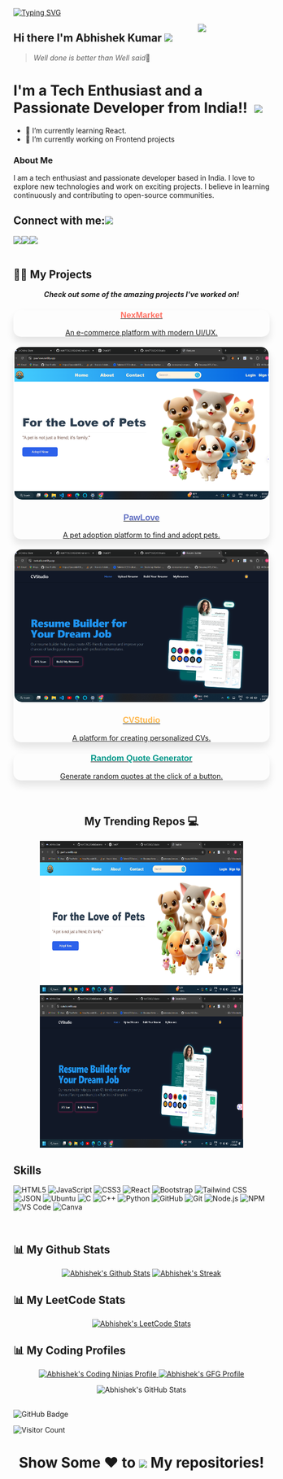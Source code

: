 [![Typing SVG](https://readme-typing-svg.herokuapp.com?color=F77222&size=29&multiline=true&width=700&lines=Welcome+To+Abhishek+Kumar's+GitHub+Profile)](https://git.io/typing-svg)

<a href="#"><img width="28%" height="auto" align="right" src="https://user-images.githubusercontent.com/76244600/130684066-fb0b5e47-6c93-469e-ba45-7cb62833b965.png" /></a>
## Hi there I'm Abhishek Kumar <img src="https://github.com/TheDudeThatCode/TheDudeThatCode/blob/master/Assets/Mario_Hello_Big.gif" height="30px">
> *Well done is better than Well said*💪

# I'm a Tech Enthusiast and a Passionate Developer from India!! </b>&nbsp;<img src="https://github.com/TheDudeThatCode/TheDudeThatCode/blob/master/Assets/Designer.gif" height="44px">

- 🌱 I’m currently learning React.
- 🔭 I’m currently working on Frontend projects

### About Me
I am a tech enthusiast and passionate developer based in India. I love to explore new technologies and work on exciting projects. I believe in learning continuously and contributing to open-source communities.


## Connect with me:<img src="https://github.com/TheDudeThatCode/TheDudeThatCode/blob/master/Assets/Handshake.gif" height="32px">
<a href="https://www.linkedin.com/in/abhishek7781/" target="_blank">
  <img align="left" src="https://img.shields.io/badge/LinkedIn-0077B5?style=for-the-badge&logo=linkedin&logoColor=white" />
</a>
<a href="https://www.instagram.com/hey_abhishek77/" target="_blank">
  <img align="left" src="https://img.shields.io/badge/Instagram-E4405F?style=for-the-badge&logo=instagram&logoColor=white" />
</a>
<a href="mailto:rockabhisheksingh778189@gmail.com">
  <img align="left" src="https://img.shields.io/badge/Gmail-D14836?style=for-the-badge&logo=gmail&logoColor=white" />
</a>
<br>
<br>

## 🧑‍💻 My Projects
<p align="center">
  <strong><i>Check out some of the amazing projects I've worked on!</i></strong>
</p>

<div align="center">
  <ul style="list-style-type: none; padding: 0;">
    <li style="margin-bottom: 20px; border-radius: 15px; box-shadow: 0 10px 15px rgba(0, 0, 0, 0.1); transition: transform 0.3s;">
      <a href="https://abhi773925.github.io/NexMarket/">
        <h3 style="color:#ff6f61; font-family: 'Arial', sans-serif;">NexMarket</h3>
        <p>An e-commerce platform with modern UI/UX.</p>
      </a>
    </li>
    <li style="margin-bottom: 20px; border-radius: 15px; box-shadow: 0 10px 15px rgba(0, 0, 0, 0.1); transition: transform 0.3s;">
      <a href="https://paw1ove.netlify.app">
        <img src="https://github.com/Abhi773925/PawLove/blob/main/Screenshot.png" alt="PawLove" style="width:500px; height: 300px; object-fit: cover; border-radius: 15px;">
        <h3 style="color:#5c6bc0; font-family: 'Arial', sans-serif;">PawLove</h3>
        <p>A pet adoption platform to find and adopt pets.</p>
      </a>
    </li>
    <li style="margin-bottom: 20px; border-radius: 15px; box-shadow: 0 10px 15px rgba(0, 0, 0, 0.1); transition: transform 0.3s;">
      <a href="https://cvstudio.netlify.app/">
        <img src="https://github.com/Abhi773925/CVStudio/blob/main/Screenshot.png" alt="CVStudio" style="width:500px; height: 300px; object-fit: cover; border-radius: 15px;">
        <h3 style="color:#ffb74d; font-family: 'Arial', sans-serif;">CVStudio</h3>
        <p>A platform for creating personalized CVs.</p>
      </a>
    </li>
    <li style="margin-bottom: 20px; border-radius: 15px; box-shadow: 0 10px 15px rgba(0, 0, 0, 0.1); transition: transform 0.3s;">
      <a href="https://abhi773925.github.io/Random-Quotes-Generator/">
        <h3 style="color:#009688; font-family: 'Arial', sans-serif;">Random Quote Generator</h3>
        <p>Generate random quotes at the click of a button.</p>
      </a>
    </li>
  </ul>
</div>

<br>

<h2 align="center">My Trending Repos 💻</h2>
<p align='center'>
  <a href="https://github.com/Abhi773925/PawLove"><img width="400" height="300" src="https://github.com/Abhi773925/PawLove/blob/main/Screenshot.png" alt="PawLove"></a>
  <a href="https://github.com/Abhi773925/CVStudio"><img width="400" height="300" src="https://github.com/Abhi773925/CVStudio/blob/main/Screenshot.png" alt="CVStudio"></a>
</p>

## Skills
![HTML5](https://img.shields.io/badge/HTML5-E34F26?style=for-the-badge&logo=html5&logoColor=white)
![JavaScript](https://img.shields.io/badge/JavaScript-F7DF1E?style=for-the-badge&logo=javascript&logoColor=black)
![CSS3](https://img.shields.io/badge/CSS3-1572B6?style=for-the-badge&logo=css3&logoColor=white)
![React](https://img.shields.io/badge/React-61DAFB?style=for-the-badge&logo=react&logoColor=black)
![Bootstrap](https://img.shields.io/badge/Bootstrap-7952B3?style=for-the-badge&logo=bootstrap&logoColor=white)
![Tailwind CSS](https://img.shields.io/badge/Tailwind%20CSS-38B2AC?style=for-the-badge&logo=tailwind-css&logoColor=white)
![JSON](https://img.shields.io/badge/json-5E5C5C?style=for-the-badge&logo=json&logoColor=white)
![Ubuntu](https://img.shields.io/badge/Ubuntu-E95420?style=for-the-badge&logo=ubuntu&logoColor=white)
![C](https://img.shields.io/badge/C-00599C?style=for-the-badge&logo=c&logoColor=white)
![C++](https://img.shields.io/badge/C%2B%2B-00599C?style=for-the-badge&logo=c%2B%2B&logoColor=white)
![Python](https://img.shields.io/badge/Python-FFFFFF?style=for-the-badge&logo=python&logoColor=darkgreen)
![GitHub](https://img.shields.io/badge/GitHub-100000?style=for-the-badge&logo=github&logoColor=white)
![Git](https://img.shields.io/badge/Git-F05032?style=for-the-badge&logo=git&logoColor=white)
![Node.js](https://img.shields.io/badge/Node.js-339933?style=for-the-badge&logo=nodedotjs&logoColor=white)
![NPM](https://img.shields.io/badge/npm-CB3837?style=for-the-badge&logo=npm&logoColor=white)
![VS Code](https://img.shields.io/badge/Visual_Studio_Code-0078D4?style=for-the-badge&logo=visual%20studio%20code&logoColor=white)
![Canva](https://img.shields.io/badge/Canva-%2320C4CB.svg?&style=for-the-badge&logo=Canva&logoColor=white)

<br>

## 📊 My Github Stats
<p align="center">
  <a href="#"><img alt="Abhishek's Github Stats" src="https://github-readme-stats.vercel.app/api?username=Abhi773925&show_icons=false&count_private=true&theme=react&hide_border=true&bg_color=0D1117" /></a>
  <a href="#"><img alt="Abhishek's Streak" src="https://github-readme-streak-stats.herokuapp.com/?user=Abhi773925&theme=black-ice&hide_border=true&stroke=0000&background=0D1117" /></a>
</p>

## 📊 My LeetCode Stats
<p align="center">
  <a href="https://leetcode.com/u/abhishek7739/">
    <img alt="Abhishek's LeetCode Stats" src="https://leetcode-stats.vercel.app/api?username=abhishek7739&theme=dark&hide_border=true&bg_color=0D1117" />
  </a>
</p>

## 📊 My Coding Profiles
<p align="center">
  <a href="https://www.naukri.com/code360/profile/abhi773925">
    <img alt="Abhishek's Coding Ninjas Profile" src="https://img.shields.io/badge/Coding%20Ninjas-000000?style=for-the-badge&logo=codingninjas&logoColor=white" />
  </a>
  <a href="https://www.geeksforgeeks.org/user/rockabhishek0ok7/">
    <img alt="Abhishek's GFG Profile" src="https://img.shields.io/badge/GeeksforGeeks-0A9D00?style=for-the-badge&logo=geeksfor%20geeks&logoColor=white" />
  </a>
</p>

<p align="center">
  <img alt="Abhishek's GitHub Stats" src="https://github-profile-trophy.vercel.app/?username=Abhi773925&theme=dracula&no-frame=true&no-bg=true&margin-w=4" />
</p>

<br>
<a><img src="https://img.shields.io/github/followers/Abhi773925?label=Followers&style=social" alt="GitHub Badge"></a>

![Visitor Count](https://komarev.com/ghpvc/?username=Abhi773925&color=orange&style=flat-square)

### <h1><p align ="center">Show Some ❤ to  <img src="https://media.giphy.com/media/ObNTw8Uzwy6KQ/giphy.gif" height="25px"> My repositories!</p></h1>
